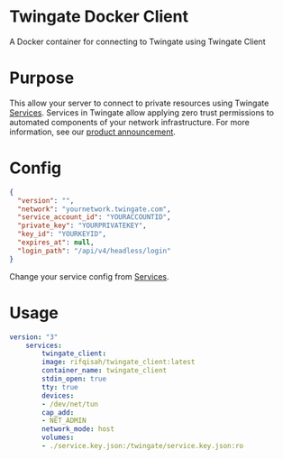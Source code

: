 
# Twingate Docker Client
A Docker container for connecting to Twingate using Twingate Client

# Purpose
This allow your server to connect to private resources using Twingate [Services](https://docs.twingate.com/docs/services). Services in Twingate allow applying zero trust permissions to automated components of your network infrastructure. For more information, see our [product announcement](https://www.twingate.com/blog/ztna-infra-automation/).

# Config
```json
{
  "version": "",
  "network": "yournetwork.twingate.com",
  "service_account_id": "YOURACCOUNTID",
  "private_key": "YOURPRIVATEKEY",
  "key_id": "YOURKEYID",
  "expires_at": null,
  "login_path": "/api/v4/headless/login"
}
```
Change your service config from [Services](https://docs.twingate.com/docs/services).

# Usage
```yml
version: "3"
	services:
		twingate_client:
		image: rifqisah/twingate_client:latest
		container_name: twingate_client
		stdin_open: true
		tty: true
		devices:
		- /dev/net/tun
		cap_add:
		- NET_ADMIN
		network_mode: host
		volumes:
		- ./service.key.json:/twingate/service.key.json:ro
```